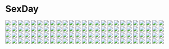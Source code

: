 # SexDay
![](https://konachan.com/image/dd2bfb9355da83dde6a33822bcc8ff65/Konachan.com%20-%20275784%20as109%20blush%20brown_eyes%20brown_hair%20christmas%20glasses%20hat%20loli%20long_hair%20male%20original%20pantyhose%20santa_costume%20santa_hat%20scarf%20short_hair%20snow%20tree.jpg)
![](https://konachan.com/jpeg/875304fd01b4d4ab86f9674fd39b66c5/Konachan.com%20-%20147351%20idolmaster%20idolmaster_cinderella_girls%20jougasaki_mika.jpg)
![](https://konachan.com/image/b19ddda3516ef604d44b13e1006755e4/Konachan.com%20-%20207925%20boots%20cape%20capriccio%20fang%20gray_hair%20headband%20loli%20navel%20original%20panties%20ponytail%20red_eyes%20short_hair%20underwear%20vampire%20water.jpg)
![](https://konachan.com/jpeg/13648b469d71641bf3769eaee3fd5974/Konachan.com%20-%20168656%20blue_eyes%20bow%20cinematograph%20game_cg%20gloves%20gun%20innocent_bullet%20kanzaki_sayaka%20oosaki_shinya%20red_hair%20school_uniform%20short_hair%20weapon.jpg)
![](https://konachan.com/jpeg/7948658dcffb8fde61c390d59367d5a8/Konachan.com%20-%20221894%20animal%20birii%20black_hair%20brown_hair%20dragonball%20fish%20group%20ooi_%28kancolle%29%20parody%20skirt%20slam_dunk%20stockings%20thighhighs%20water%20zettai_ryouiki.jpg)
![](https://konachan.com/image/6556ec08d402cc35b7558789db96960a/Konachan.com%20-%2032523%20benibara_nadeshiko%20black_hair%20blonde_hair%20eustoma%20forbesii%20kareha%20long_hair%20mayumi_thyme%20petals%20pointed_ears%20shigure_ama%20shuffle.jpg)
![](https://konachan.com/jpeg/5218365c071c17bb7bc0e257dc6de625/Konachan.com%20-%20200704%20asami_lilith%20black_hair%20blue_eyes%20braids%20breast_hold%20hat%20kasuga_arata%20kiso_yuuta%20long_hair%20male%20nude%20purple_eyes%20red_hair%20scan%20short_hair%20white.jpg)
![](https://konachan.com/jpeg/cb1b8176e5d676c0fcaec5b9a9fe2423/Konachan.com%20-%20204428%20anthropomorphism%20blonde_hair%20blue_eyes%20hat%20hibiki_%28kancolle%29%20kantai_collection%20school_uniform%20signed%20tagme_%28artist%29%20thighhighs%20torn_clothes%20water.jpg)
![](https://konachan.com/jpeg/f62944ee806e029aa3f1a7158543d1e4/Konachan.com%20-%20207273%202girls%20animal_ears%20aoki_shizumi%20blush%20brown_hair%20catgirl%20headdress%20idolmaster%20long_hair%20maid%20nitta_minami%20sketch%20tail%20wristwear%20yuri.jpg)
![](https://konachan.com/jpeg/469dbd61f98f9661a6d656965fae3662/Konachan.com%20-%2044976%20ayase_yue%20mahou_sensei_negima%20miyazaki_nodoka.jpg)
![](https://konachan.com/image/e51462d10858c80a9e7b9ba2ce7a4135/Konachan.com%20-%2044730%20tagme.jpg)
![](https://konachan.com/jpeg/07499f452d83fdb36437bdba57bb8dc0/Konachan.com%20-%2061556%20close%20disk%20needless.jpg)
![](https://konachan.com/image/c87c814d8a22e38f3b29da76fd07f82a/Konachan.com%20-%2066284%20hatsune_miku%20twintails%20vocaloid%20zatsune_miku.jpg)
![](https://konachan.com/image/77c353ef0e7a908a10142537ce534cd6/Konachan.com%20-%20134742%20blue_eyes%20blue_hair%20cherry_blossoms%20dress%20flowers%20petals%20taharu_kousuke%20ukagaka%20unyuu.jpg)
![](https://konachan.com/image/dc29876215820d53fab124b2846d5dbf/Konachan.com%20-%2033787%20amakase_miharu%20da_capo%20suzuhira_hiro.jpg)
![](https://konachan.com/image/3115cdea37edf0f2e2f2d7553a886518/Konachan.com%20-%20119518%20black_hair%20cabbit%20dress%20game_cg%20kai_%28midori_no_umi%29%20long_hair%20michiru_%28midori_no_umi%29%20midori_no_umi%20short_hair%20yukie.jpg)
![](https://konachan.com/image/b2c5d0d24f76f0bca7f1556dbf7d5be6/Konachan.com%20-%20160507%20animal_ears%20endou_tatsumi%20inubashiri_momiji%20sword%20touhou%20weapon%20white_hair%20wolfgirl.jpg)
![](https://konachan.com/image/ae79e0062f4ee2d9dbe393de1d82a7dc/Konachan.com%20-%2038994%20breasts%20cleavage%20kazami_mizuho%20onegai_teacher%20underwear.jpg)
![](https://konachan.com/jpeg/5d6287b943a1d7971d6cf48fbc78eb42/Konachan.com%20-%20214584%20aqua_hair%20ass%20blue_hair%20hatsune_miku%20kaito%20long_hair%20male%20panties%20short_hair%20shorts%20striped_panties%20twintails%20underwear%20vocaloid%20white%20wokada.jpg)
![](https://konachan.com/image/90fbaff43df11233fa11420d60d5bd73/Konachan.com%20-%20132932%2092m%20flowers%20original%20panties%20sword%20underwear%20weapon%20white_hair%20yellow_eyes.jpg)
![](https://konachan.com/image/2f3949a370d411cb26af6ac7e60d1443/Konachan.com%20-%20221857%20anthropomorphism%20breasts%20hiryuu_%28kancolle%29%20kantai_collection%20kiss%20nude%20sideboob%20souryuu_%28kancolle%29%20wa_%28genryusui%29%20yuri.jpg)
![](https://konachan.com/image/b7dbc1e81ee43e584f59ee1438527380/Konachan.com%20-%20278597%20bed%20bra%20breasts%20brown_eyes%20brown_hair%20jpeg_artifacts%20navel%20open_shirt%20original%20panties%20piripun%20school_uniform%20short_hair%20skirt%20underwear%20undressing.jpg)
![](https://konachan.com/jpeg/802590319d2c708e4ed89c9679703ab9/Konachan.com%20-%2032362%20bikini%20lafiel%20pointed_ears%20seikai_no_monshou%20swimsuit.jpg)
![](https://konachan.com/image/37f3fedc9bc7e83afe6fd466a8bfe447/Konachan.com%20-%20190585%20black_hair%20blue_eyes%20blush%20breasts%20garter_belt%20logo%20long_hair%20moonstone%20nipples%20no_bra%20nopan%20open_shirt%20panties%20stockings%20thighhighs%20underwear.jpg)
![](https://konachan.com/image/bf6c34737638e1eb2baa2e9f6578ff20/Konachan.com%20-%2030081%20sky%20tagme.jpg)
![](https://konachan.com/image/8627051b20e7b66d634e207d7c22d61a/Konachan.com%20-%20268901%202girls%20ass%20beach%20blush%20breasts%20clouds%20drink%20flowers%20foxgirl%20long_hair%20necklace%20nipples%20nopan%20pink_hair%20ribbons%20sky%20tail%20tree%20water%20watermark.jpg)
![](https://konachan.com/image/548e08cfba8f91909aecafad699a0c46/Konachan.com%20-%2097847%20animal_ears%20bed%20book%20food%20fruit%20kagami_kuro%20kodomo_no_jikan%20kokonoe_rin%20strawberry%20tail%20teddy_bear%20usa_mimi_%28character%29%20watashiya_kaworu.jpg)
![](https://konachan.com/image/18a137a2d55736de30c77260747bdac2/Konachan.com%20-%20288964%20armor%20black_hair%20bodysuit%20boots%20breasts%20building%20city%20gun%20katana%20long_hair%20male%20navel%20original%20ponytail%20short_hair%20stockings%20sword%20weapon%20white_hair.jpg)
![](https://konachan.com/image/ab2b148d0ed012e9c36fd5d3c662f139/Konachan.com%20-%2055684%20blonde_hair%20bow%20dress%20hat%20kirisame_marisa%20magic%20purple_eyes%20shiratama_dango%20touhou%20witch.jpg)
![](https://konachan.com/jpeg/2303b72aae26a91eec31180fcc3e93f8/Konachan.com%20-%20283452%20anoa%20apron%20blush%20bow%20breasts%20cherry%20cleavage%20food%20fruit%20heart%20idolmaster%20navel%20pink_eyes%20pink_hair%20short_hair%20skirt%20wristwear%20yumemi_riamu.jpg)
![](https://konachan.com/image/e259240ab1d7a51bae7a80eb5021b664/Konachan.com%20-%20273314%20bagus_casbon%20brown_hair%20flowers%20long_hair%20original%20school_uniform%20sleeping%20space%20watermark.jpg)
![](https://konachan.com/image/9a91eb5a4a09e53ca839529596b68fd6/Konachan.com%20-%2026811%20black%20nana_%28series%29%20okazaki_shinichi%20osaki_nana%20polychromatic%20red%20takagi_yasushi%20terashima_nobu.jpg)
![](https://konachan.com/jpeg/32c4d97e200576b308455f19089153e2/Konachan.com%20-%2082824%20cradle%20misaki_kurehito%20polychromatic%20touhou%20yakumo_yukari.jpg)
![](https://konachan.com/jpeg/c1506ee4dec460a71790ba99aca775ae/Konachan.com%20-%20133070%20angel%20black_hair%20blue_eyes%20chirigami-san%20clouds%20dress%20feathers%20halo%20long_hair%20sky%20tagme%20wings.jpg)
![](https://konachan.com/image/053d98866902d1fca2f6caca68422b51/Konachan.com%20-%20123542%20blonde_hair%20blue_eyes%20caramel_box%20ellinor_besch%20game_cg%20headband%20kurosaki%20night%20red_eyes%20school_uniform%20sky%20sword%20thighhighs%20tree%20weapon%20white_hair.jpg)
![](https://konachan.com/image/8372d1f0146dfb30a66a3f6720c18cdc/Konachan.com%20-%2083767%20chibi%20hatsune_miku%20twintails%20vocaloid%20white.jpg)
![](https://konachan.com/image/e0215f8f88aed1922bc7047bff6b7292/Konachan.com%20-%2030647%20black_eyes%20long_hair%20scarf%20shiro_%28octet%29.jpg)
![](https://konachan.com/image/72d1d3b486bc92918d197e622a966d6c/Konachan.com%20-%20227819%20aliasing%20anus%20aqua_eyes%20ass%20beach%20bikini%20blush%20bow%20censored%20clouds%20long_hair%20panty_pull%20ponytail%20pussy%20pussy_juice%20saber%20sky%20skylader%20swimsuit%20water.jpg)
![](https://konachan.com/jpeg/d04da8330e11b4fe234738cd07f4f3cc/Konachan.com%20-%20292010%20aliasing%20autumn%20azur_lane%20boots%20brown_hair%20building%20choker%20couch%20drink%20flowers%20garter_belt%20gray_hair%20hat%20long_hair%20necklace%20ponytail%20shorts%20thighhighs.jpg)
![](https://konachan.com/jpeg/3fa70d693f39f541b74d0838323a1db8/Konachan.com%20-%20193802%20blue_eyes%20blush%20breasts%20fule%20green_hair%20kochiya_sanae%20long_hair%20pantyhose%20school_uniform%20skirt%20touhou.jpg)
![](https://konachan.com/image/b6bcb2d83ee4cf5a12a05bbd5d596184/Konachan.com%20-%20196097%20animal%20apron%20bird%20blonde_hair%20blue_eyes%20book%20building%20dress%20flask_%28pandora%29%20hat%20kirisame_marisa%20long_hair%20scenic%20shade%20touhou%20tree%20witch%20witch_hat.jpg)
![](https://konachan.com/image/d2a0572d13717104df230fffc901d9b9/Konachan.com%20-%20249785%20boots%20breasts%20long_hair%20orange_eyes%20panties%20pink_hair%20sangai_senki%20sword%20thighhighs%20underwear%20weapon%20yangsion%20zoom_layer.jpg)
![](https://konachan.com/image/277a233cff35aaa98882cf79c09f7076/Konachan.com%20-%2011007%20loli%20melty_bagle%20nanase_aoi%20petit_monster%20puchimon.jpg)
![](https://konachan.com/image/98e1db120800fccf60084f99cbea2cf3/Konachan.com%20-%20111585%20applique%20asami_asami%20azuma_yuri%20bikini%20blue_eyes%20blue_hair%20breasts%20brown_eyes%20brown_hair%20cleavage%20fake_azure_arcology%20game_cg%20isana_haruko%20swimsuit.jpg)
![](https://konachan.com/image/39746987ff88e89c969d2bad7752dfe4/Konachan.com%20-%2057116%20hanyuu%20higurashi_no_naku_koro_ni%20horns.jpg)
![](https://konachan.com/image/c441fd5ff0bb97937e43074b10af76a9/Konachan.com%20-%20138520%20d_chara_mail%20dmm%20green_hair%20panties%20pantyhose%20tagme_%28artist%29%20underwear.jpg)
![](https://konachan.com/image/4bb3802dfc2a8527f1c916425fb64c61/Konachan.com%20-%20286477%20animal_ears%20blush%20bow%20brown_hair%20dress%20glasses%20loli%20long_hair%20panties%20purple_eyes%20short_hair%20tagme_%28character%29%20tail%20underwear%20white_hair%20youta.jpg)
![](https://konachan.com/jpeg/7917255056e5a38cd41ad10cfa93ec5b/Konachan.com%20-%20120071%20black_hair%20breasts%20brown_eyes%20censored%20close%20game_cg%20ino%20nipples%20nude%20penis%20sister_scheme_2%20yanagawa_misaki.jpg)
![](https://konachan.com/jpeg/15b00294483d2593885eea2b99041238/Konachan.com%20-%2066173%20akiyama_mio%20japanese_clothes%20k-on%21%20kimono.jpg)
![](https://konachan.com/jpeg/c0be77e38805072487a4967349512dc3/Konachan.com%20-%20207411%20barefoot%20blue_eyes%20kakesu%20original%20pink_hair%20pool%20school_swimsuit%20swimsuit%20water.jpg)
![](https://konachan.com/image/b9c430abc9fc2f09a7620b2242f0cec7/Konachan.com%20-%20195497%20brown_eyes%20brown_hair%20close%20kentaurosu%20original%20scarf%20school_uniform.jpg)
![](https://konachan.com/jpeg/5fd98ef2fcd949ccafdea3bda22eb607/Konachan.com%20-%20240309%20animal%20asuka_connell%20blonde_hair%20bluesnowcat%20blush%20cat%20fairy_tail%20hug%20loli%20lucy_heartfilia%20male%20natsu_dragneel%20scarf%20tattoo%20waifu2x.jpg)
![](https://konachan.com/jpeg/1ba4c514b1483e5a4119a4344fb5831b/Konachan.com%20-%20295391%20aqua_eyes%20boots%20breasts%20cleavage%20dress%20garter%20gun%20hoodie%20long_hair%20original%20pink_hair%20romana%20thighhighs%20weapon.jpg)
![](https://konachan.com/image/c31999afba52b61795cb6603ebc1e374/Konachan.com%20-%20249088%20aqua_eyes%20bell%20blush%20bow%20breasts%20catgirl%20dress%20fang%20green_eyes%20headdress%20kneehighs%20long_hair%20neko_works%20nekopara%20sayori%20tail%20watermark%20wink%20zoom_layer.jpg)
![](https://konachan.com/image/2d242b6d74fff29ff9ee5aea5598693e/Konachan.com%20-%20162796%20animal%20animal_ears%20bunny_ears%20bunnygirl%20cat_smile%20excel_%28shena%29%20inaba_tewi%20panties%20pink_hair%20rabbit%20red_eyes%20school_uniform%20touhou%20underwear.jpg)
![](https://konachan.com/image/d641be7b43a48ec918f9c7312f41b5e0/Konachan.com%20-%20282927%20black_hair%20blue_eyes%20bra%20breasts%20brown_hair%20cleavage%20couch%20group%20hat%20long_hair%20navel%20original%20panties%20pink_hair%20thighhighs%20twintails%20underwear.jpg)
![](https://konachan.com/jpeg/c01bc0dd1b9e84879c81b3dd16538e7e/Konachan.com%20-%20275211%20aqua_eyes%20bed%20blonde_hair%20blush%20bodysuit%20bradamante%20braids%20breasts%20cum%20fate_%28series%29%20garter%20long_hair%20nipples%20pussy%20sex%20twintails%20uzuki_karasu%20waifu2x.jpg)
![](https://konachan.com/image/2832b81bef8bc5dff850cd6a9a13b11a/Konachan.com%20-%2025594%20food%20kanon%20key%20minase_akiko%20minase_nayuki%20tsukimiya_ayu%20visualart.jpeg)
![](https://konachan.com/image/1d8cc093a19a8f27c7614f8a927db320/Konachan.com%20-%20194819%20armor%20ass%20breasts%20building%20cameltoe%20chain%20dragon%20knife%20mage%20nipples%20panties%20pink_hair%20ruins%20staff%20sword%20twintails%20underwear%20urakanda%20weapon%20wings.jpg)
![](https://konachan.com/image/fed19c8a7f4d43a2950d38d7fedc596d/Konachan.com%20-%20111226%20bikini%20black_hair%20blonde_hair%20blue_eyes%20breasts%20cleavage%20green_eyes%20green_hair%20natsuin%20original%20pink_hair%20ponytail%20red_eyes%20swimsuit%20twintails%20water.jpg)
![](https://konachan.com/jpeg/b32b19ce0f91cb70b0b49992e904340f/Konachan.com%20-%20125312%20merry_nightmare%20navel%20tachibana_isana%20yumekui_merry.jpg)
![](https://konachan.com/jpeg/4977e68814703236b353aaf29f61d5f1/Konachan.com%20-%20256619%20apron%20bell%20black_hair%20bow%20breasts%20collar%20garter_belt%20headdress%20long_hair%20nipples%20original%20stockings%20suiheisen%20twintails%20waitress%20white.jpg)
![](https://konachan.com/image/dce72d75762fdd9b5257973c542229e0/Konachan.com%20-%20184385%20bakemonogatari%20blush%20long_hair%20oshino_shinobu%20panties%20purple_hair%20santa_matsuri%20scan%20sengoku_nadeko%20senjougahara_hitagi%20thighhighs%20underwear.jpg)
![](https://konachan.com/image/268756efd7aafba71e690e4493fdd124/Konachan.com%20-%2032078%20final_fantasy%20final_fantasy_vii%20final_fantasy_vii_advent_children%20tifa_lockhart%20white.jpg)
![](https://konachan.com/image/ab4bf510d4788f559121761ad001ce74/Konachan.com%20-%2073624%20blush%20carnelian%20fujita_nodoka%20headphones%20para-sol%20yatabe_miu%20yatabe_noa.jpg)
![](https://konachan.com/image/ffa56798ba38896ac626c7ad490abc10/Konachan.com%20-%20231887%20black_hair%20breasts%20butterfly%20cleavage%20elbow_gloves%20fate_grand_order%20fate_%28series%29%20gloves%20ishtar_%28fate_grand_order%29%20long_hair%20navel%20pilokey.jpg)
![](https://konachan.com/image/d26452a08135bfa2940482e62464b466/Konachan.com%20-%20199442%20boots%20breasts%20brown_hair%20cape%20clouds%20hat%20moon%20night%20original%20shirt%20short_hair%20skirt%20sky%20stars%20tanikawa%20witch%20witch_hat.jpg)
![](https://konachan.com/jpeg/4b001baa8a3050779f8ae1ff734b5253/Konachan.com%20-%20275947%20aqua_eyes%20blue_hair%20blush%20breasts%20chuablesoft%20game_cg%20goshogawara_yuuki%20k-ko%20long_hair%20navel%20nipples%20nude%20penis%20pussy%20sex%20tears%20uncensored%20water.jpg)
![](https://konachan.com/image/8395dec92210760f9f6e029652ed0718/Konachan.com%20-%205402%20dark%20sailor_moon%20sailor_saturn%20signed%20space%20tomoe_hotaru.jpg)
![](https://konachan.com/image/1937c4f1b599d52e41c1518ec392793d/Konachan.com%20-%2021243%20all_male%20male%20naruto%20uzumaki_naruto.jpg)
![](https://konachan.com/image/b147f29bec3365b2689412b23afb5007/Konachan.com%20-%20168327%20blonde_hair%20breasts%20flandre_scarlet%20flowers%20garter_belt%20hat%20nipples%20nude%20pubic_hair%20red_eyes%20rose%20scan%20skull%20stockings%20thighhighs%20touhou%20vampire.jpg)
![](https://konachan.com/image/c19530341ecda08295cdc75d5c7a24c1/Konachan.com%20-%20268943%202girls%20bikini%20blush%20breasts%20cleavage%20clouds%20flowers%20glasses%20navel%20orange_hair%20pink_hair%20ponytail%20rainbow%20short_hair%20sky%20swimsuit%20water%20wink%20wristwear.jpg)
![](https://konachan.com/image/0e419f0c9b725573dcfc111b26b1e2ad/Konachan.com%20-%2053947%20all_male%20kagamine_len%20kaito%20male%20vocaloid.jpg)
![](https://konachan.com/jpeg/7aea7e4364d57101be2e09f1e3c8afc0/Konachan.com%20-%20128554%20collar%20game_cg%20gray_hair%20long_hair%20makita_maki%20navel%20shinigami_no_testament%20vivi_alhazerd.jpg)
![](https://konachan.com/image/f9df461fea63105a45216094ebd5f51c/Konachan.com%20-%2047708%20all_male%20bleach%20grimmjow_jeagerjaques%20male%20polychromatic%20vector.jpg)
![](https://konachan.com/image/bd082ecf0eef12f80607613b869bce8a/Konachan.com%20-%2080709%20hatsune_miku%20twintails%20vocaloid.jpg)
![](https://konachan.com/image/c098c0fe536457a322297aa6a10d8d75/Konachan.com%20-%20103463%20brown_eyes%20brown_hair%20call_of_duty%20gun%20hirasawa_yui%20kaiga%20k-on%21%20parody%20short_hair%20weapon.jpg)
![](https://konachan.com/jpeg/de88776c891bfef39f97468ea43d8823/Konachan.com%20-%20155115%20alia%27s_carnival%20breast_grab%20cherry_blossoms%20flowers%20mitha%20nanawind%20ousaka_asuha%20petals%20purple_eyes%20red_hair%20school_uniform%20thighhighs%20tree.jpg)
![](https://konachan.com/image/19d395dcd4a94659ea0e7660c1378c3c/Konachan.com%20-%20159829%20hanamura_yousuke%20persona%20persona_4.jpg)
![](https://konachan.com/image/659cc9938dd1d6364820065a1ee82c78/Konachan.com%20-%2041664%20aisaka_taiga%20headphones%20kushieda_minori%20toradora.jpg)
![](https://konachan.com/jpeg/cfb28362fc1df4f8aa69a7291f28a16e/Konachan.com%20-%20263505%20bed%20black_hair%20braids%20breasts%20drink%20ensemble_%28company%29%20food%20game_cg%20kakao%20omoi_o_sasageru_otome_no_melody%20pizza%20red_eyes%20sonoya_chika.jpg)
![](https://konachan.com/image/5e60f195d852f456ae61fa37ce3b17d8/Konachan.com%20-%2050576%20berserk%20caska.jpg)
![](https://konachan.com/image/af004df67db9efb571e12e7982433210/Konachan.com%20-%20113816%20isurugi_noe%20school_uniform%20true_tears%20uni.jpg)
![](https://konachan.com/jpeg/d29c9aeb4d6f609f2ab2c639ffbc8d88/Konachan.com%20-%20110493%20blonde_hair%20breasts%20cleavage%20hebata%20petals%20touhou%20umbrella%20yakumo_yukari.jpg)
![](https://konachan.com/image/9e848629fd24db32dd119032fb2199f0/Konachan.com%20-%20118323%20macross%20macross_frontier%20sheryl_nome.jpg)
![](https://konachan.com/jpeg/cbdf617505ac821b160f436efd806922/Konachan.com%20-%20213987%20anthropomorphism%20carnelian%20kantai_collection%20loli%20northern_ocean_hime%20scan%20seaport_hime%20third-party_edit.jpg)
![](https://konachan.com/image/0bf1a5a92a20f00de4aa89590e8505f9/Konachan.com%20-%2035308%20katakamuna.jpg)
![](https://konachan.com/image/5e6d8e07edf3865a8a79ad8d104f3010/Konachan.com%20-%2072986%20aku_no_meshitsukai_%28vocaloid%29%20blonde_hair%20blush%20crying%20dress%20kagamine_len%20kagamine_rin%20male%20ponytail%20ribbons%20short_hair%20vocaloid.jpg)
![](https://konachan.com/image/b0addfbad3be0c8bef06c33428fe71d5/Konachan.com%20-%20253605%20blue_eyes%20blush%20breasts%20building%20censored%20clouds%20dark_skin%20nipples%20open_shirt%20panties%20penis%20pussy%20school_uniform%20skirt%20sky%20twintails%20underwear.jpg)
![](https://konachan.com/jpeg/2610cd46591e7c3ee37f28a3ec2cd453/Konachan.com%20-%2035479%202girls%20ass%20black_hair%20bra%20kurashima_tomoyasu%20panties%20red_eyes%20underwear.jpg)
![](https://konachan.com/jpeg/517c8e8df84ad1378ede4d68ca208126/Konachan.com%20-%20292429%20agnamore%20animal%20barefoot%20bird%20blue_eyes%20blush%20dress%20flowers%20headband%20long_hair%20original%20waifu2x%20white_hair.jpg)
![](https://konachan.com/jpeg/f001a79b8238b135a381f66685c7a2e1/Konachan.com%20-%20195083%20ass%20elbow_gloves%20gloves%20green_eyes%20japanese_clothes%20katana%20lucknight%20ninja%20original%20sideboob%20sword%20thighhighs%20weapon%20white.jpg)
![](https://konachan.com/image/82b60cccc036ba567fd7ad70d4c81707/Konachan.com%20-%20197006%202girls%20alice_margatroid%20animal_ears%20blonde_hair%20eredhen%20kirisame_marisa%20long_hair%20orange_eyes%20short_hair%20touhou.jpg)
![](https://konachan.com/jpeg/a9104ef1732154b9e54d61479228f47a/Konachan.com%20-%20278509%20armor%20blush%20breasts%20gochuumon_wa_usagi_desu_ka%3F%20long_hair%20ponytail%20purple_eyes%20purple_hair%20rocha_%28aloha_ro_cha%29%20tedeza_rize%20white.jpg)
![](https://konachan.com/image/836a3555c6199a64d9622eeb1ba27a3f/Konachan.com%20-%2078579%20clouds%20eden%20flowers%20grass%20landscape%20long_hair%20scenic%20sky%20skyt2%20white_hair.jpg)
![](https://konachan.com/jpeg/ddf337ebf67036d0b21af83879c0dbbc/Konachan.com%20-%20140592%20denpa_onna_to_seishun_otoko%20food%20navel%20nipples%20nude%20touwa_erio.jpg)
![](https://konachan.com/image/0bf1a5a92a20f00de4aa89590e8505f9/Konachan.com%20-%2035308%20katakamuna.jpg)
![](https://konachan.com/jpeg/52a16f3462d0275a1a1f97d25c558928/Konachan.com%20-%20222876%20blonde_hair%20blush%20breasts%20cropped%20dress%20headdress%20long_hair%20matsui_hiroaki%20original%20red_eyes%20staff%20waifu2x.jpg)
![](https://konachan.com/image/84906dca43ffbfcad11facd3b2275ceb/Konachan.com%20-%2019229%20gotoh_keiji%20gray_hair%20hoshino_ruri%20long_hair%20martian_successor_nadesico%20purple%20school_uniform%20twintails%20yellow_eyes.jpg)
![](https://konachan.com/jpeg/b0dc99e9605ceeacc162d27572bb902b/Konachan.com%20-%2047901%20izumi_konata%20lucky_star%20vector.jpg)
